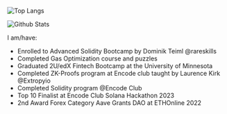 <div align="left">
<div/>
  
![Top Langs](https://github-readme-stats.vercel.app/api/top-langs/?username=mmsaki&count_private=true&layout=compact&langs_count=8&hide=html,asp,c%23)
  
![Github Stats](https://github-readme-stats.vercel.app/api?username=mmsaki)

I am/have:
- Enrolled to Advanced Solidity Bootcamp by Dominik Teiml @rareskills
- Completed Gas Optimization course and puzzles
- Graduated 2U/edX Fintech Bootcamp at the University of Minnesota
- Completed ZK-Proofs program at Encode club taught by Laurence Kirk @Extropyio
- Completed Solidity program @Encode Club
- Top 10 Finalist at Encode Club Solana Hackathon 2023
- 2nd Award Forex Category Aave Grants DAO at ETHOnline 2022
